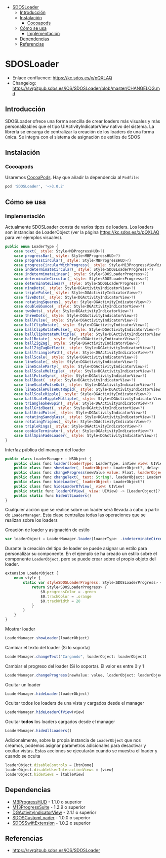- [SDOSLoader](#sdosloader)
  - [Introducción](#introducci%C3%B3n)
  - [Instalación](#instalaci%C3%B3n)
    - [Cocoapods](#cocoapods)
  - [Cómo se usa](#c%C3%B3mo-se-usa)
    - [Implementación](#implementaci%C3%B3n)
  - [Dependencias](#dependencias)
  - [Referencias](#referencias)

# SDOSLoader

- Enlace confluence: https://kc.sdos.es/x/pQXLAQ
- Changelog: https://svrgitpub.sdos.es/iOS/SDOSLoader/blob/master/CHANGELOG.md

## Introducción

SDOSLoader ofrece una forma sencilla de crear loaders más visuales y más personalizables que el tipo UIActivityIndicatorView nativo del sistema. La librería se encarga de centralizar la creación de los loaders de una forma única. Se integra con el sistema de asignación de estilos de SDOS

## Instalación

### Cocoapods

Usaremos [CocoaPods](https://cocoapods.org). Hay que añadir la dependencia al `Podfile`:

```ruby
pod 'SDOSLoader', '~>3.0.2' 
```

## Cómo se usa

### Implementación

Actualmente SDOSLoader consta de varios tipos de loaders. Los loaders son instancias de LoaderObject (ver la página https://kc.sdos.es/x/pQXLAQ para ver ejemplos visuales).
```js
public enum LoaderType {
    case text(_ style: Style<MBProgressHUD>?)
    case progressBar(_ style: Style<MBProgressHUD>?)
    case progressCircular(_ style: Style<MBProgressHUD>?)
    case progressCircularWithProgress(_ style: Style<M13ProgressViewRing>?)
    case indeterminateCircular(_ style: Style<SDOSLoaderProgress>?)
    case indeterminateLinear(_ style: Style<SDOSLoaderProgress>?)
    case determinateCircular(_ style: Style<SDOSLoaderProgress>?)
    case determinateLinear(_ style: Style<SDOSLoaderProgress>?)
    case nineDots(_ style: Style<DGActivityIndicatorView>?)
    case triplePulse(_ style: Style<DGActivityIndicatorView>?)
    case fiveDots(_ style: Style<DGActivityIndicatorView>?)
    case rotatingSquares(_ style: Style<DGActivityIndicatorView>?)
    case doubleBounce(_ style: Style<DGActivityIndicatorView>?)
    case twoDots(_ style: Style<DGActivityIndicatorView>?)
    case threeDots(_ style: Style<DGActivityIndicatorView>?)
    case ballPulse(_ style: Style<DGActivityIndicatorView>?)
    case ballClipRotate(_ style: Style<DGActivityIndicatorView>?)
    case ballClipRotatePulse(_ style: Style<DGActivityIndicatorView>?)
    case ballClipRotateMultiple(_ style: Style<DGActivityIndicatorView>?)
    case ballRotate(_ style: Style<DGActivityIndicatorView>?)
    case ballZigZag(_ style: Style<DGActivityIndicatorView>?)
    case ballZigZagDeflect(_ style: Style<DGActivityIndicatorView>?)
    case ballTrianglePath(_ style: Style<DGActivityIndicatorView>?)
    case ballScale(_ style: Style<DGActivityIndicatorView>?)
    case lineScale(_ style: Style<DGActivityIndicatorView>?)
    case lineScaleParty(_ style: Style<DGActivityIndicatorView>?)
    case ballScaleMultiple(_ style: Style<DGActivityIndicatorView>?)
    case ballPulseSync(_ style: Style<DGActivityIndicatorView>?)
    case ballBeat(_ style: Style<DGActivityIndicatorView>?)
    case lineScalePulseOut(_ style: Style<DGActivityIndicatorView>?)
    case lineScalePulseOutRapid(_ style: Style<DGActivityIndicatorView>?)
    case ballScaleRipple(_ style: Style<DGActivityIndicatorView>?)
    case ballScaleRippleMultiple(_ style: Style<DGActivityIndicatorView>?)
    case triangleSkewSpin(_ style: Style<DGActivityIndicatorView>?)
    case ballGridBeat(_ style: Style<DGActivityIndicatorView>?)
    case ballGridPulse(_ style: Style<DGActivityIndicatorView>?)
    case rotatingSandglass(_ style: Style<DGActivityIndicatorView>?)
    case rotatingTrigons(_ style: Style<DGActivityIndicatorView>?)
    case tripleRings(_ style: Style<DGActivityIndicatorView>?)
    case cookieTerminator(_ style: Style<DGActivityIndicatorView>?)
    case ballSpinFadeLoader(_ style: Style<DGActivityIndicatorView>?)
}
```

Interfaz pública del manager del loader
```js
public class LoaderManager : NSObject {
    public class func loader(loaderType: LoaderType, inView view: UIView, size: CGSize?) -> LoaderObject
    public class func showLoader(_ loaderObject: LoaderObject?, delay: TimeInterval = 0)
    public class func changeProgress(newValue value: Float, loaderObject: LoaderObject?)
    public class func changeText(_ text: String?, loaderObject: LoaderObject?)
    public class func hideLoader(_ loaderObject: LoaderObject?)
    public class func hideLoaderOfView(_ view: UIView)
    public static func loaderOfView(_ view: UIView) -> [LoaderObject]?
    public static func hideAllLoaders()
}
```

Cualquier acción que se realice sobre un loader será llevada a cabo a partir de `LoaderManager`. Esta clase centraliza todas las operaciones que se realizan sobre los loaders

Creación de loader y asignación de estilo
```js
var loaderObject = LoaderManager.loader(loaderType: .indeterminateCircular(LoaderObject.style.styleSDOSLoaderProgress), size: size, inView: view)
```

Durante la creación del tipo de loader se puede asignar un estilo para personalizar su componente. En el ejemplo se ha creado un estilo sobre el componente `LoaderObject`, pero se puede crear sobre el propio objeto del loader.
```js
extension LoaderObject {
    enum style {
        static var styleSDOSLoaderProgress: Style<SDOSLoaderProgress> {
            return Style<SDOSLoaderProgress> {
                $0.progressColor = .green
                $0.trackColor = .orange
                $0.trackWidth = 20
            }
        }
    }
}
```

Mostrar loader
```js
LoaderManager.showLoader(loaderObject)
```

Cambiar el texto del loader (Si lo soporta)
```js
LoaderManager.changeText("Cargando", loaderObject: loaderObject)
```

Cambiar el progreso del loader (Si lo soporta). El valor es entre 0 y 1
```js
LoaderManager.changeProgress(newValue: value, loaderObject: loaderObject)
```

Ocultar un loader
```js
LoaderManager.hideLoader(loaderObject)
```

Ocultar todos los loaders de una vista y cargados desde el manager
```js
LoaderManager.hideLoaderOfView(view)
```

Ocultar **todos** los loaders cargados desde el manager
```js
LoaderManager.hideAllLoaders()
```

Adicionalmente, sobre la propia instancia de `LoaderObject` que nos creamos, podemos asignar parámetros adicionales para desactivar y ocultar vistas. Estas acciones se ejecutarán cuando se muestra el loader y cuando se oculta
```js
loaderObject.disableControls = [btnDone]
loaderObject.disableUserInteractionViews = [view]
loaderObject.hideViews = [tableView]
```

## Dependencias
* [MBProgressHUD](https://github.com/jdg/MBProgressHUD) - 1.1.0 o superior
* [M13ProgressSuite](https://github.com/Marxon13/M13ProgressSuite) - 1.2.9 o superior
* [DGActivityIndicatorView](https://github.com/gontovnik/DGActivityIndicatorView) - 2.1.1 o superior
* [SDOSCustomLoader](https://svrgitpub.sdos.es/iOS/SDOSCustomLoader) - 1.0.0 o superior
* [SDOSSwiftExtension](https://svrgitpub.sdos.es/iOS/SDOSSwiftExtension) - 1.0.2 o superior

## Referencias
* https://svrgitpub.sdos.es/iOS/SDOSLoader
